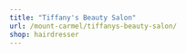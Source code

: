 ```yaml
---
title: "Tiffany's Beauty Salon"
url: /mount-carmel/tiffanys-beauty-salon/
shop: hairdresser
---
```

